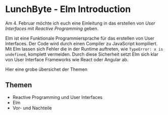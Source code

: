 # LunchByte - Elm Introduction

Am 4. Februar möchte ich euch eine Einleitung in das erstellen von _User Interfaces_ mit _Reactive Programming_ geben.

Elm ist eine Funktionale Programmiersprache für das erstellen von User Interfaces. Der Code wird durch einen Compiler zu JavaScript kompiliert. Mit Elm lassen sich Fehler die in der Runtime auftreten, wie `TypeError: x is undefined`, komplett vermeiden. Durch diese Sicherheit setzt Elm sich klar von User Interface Frameworks wie React oder Angular ab.

Hier eine grobe übersichet der Themen

## Themen

- Reactive Programming und User Interfaces
- Elm
- Vor- und Nachteile

